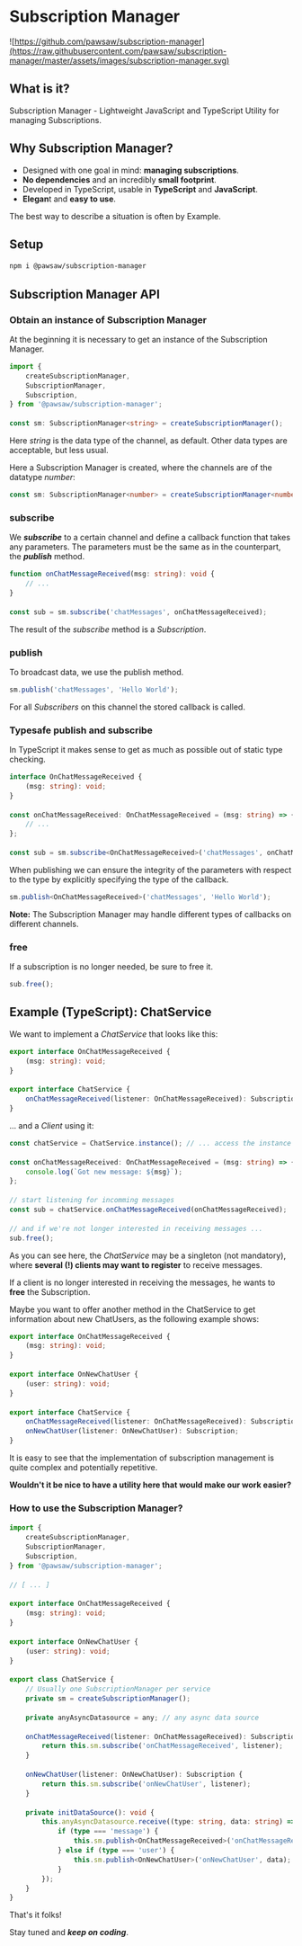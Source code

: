 # Subscription Manager

![https://github.com/pawsaw/subscription-manager](https://raw.githubusercontent.com/pawsaw/subscription-manager/master/assets/images/subscription-manager.svg)

## What is it?

Subscription Manager - Lightweight JavaScript and TypeScript Utility for managing Subscriptions.

## Why Subscription Manager?

-   Designed with one goal in mind: **managing subscriptions**.
-   **No dependencies** and an incredibly **small footprint**.
-   Developed in TypeScript, usable in **TypeScript** and **JavaScript**.
-   **Elegan**t and **easy to use**.

The best way to describe a situation is often by Example.

## Setup

```sh
npm i @pawsaw/subscription-manager
```

## Subscription Manager API

### Obtain an instance of Subscription Manager

At the beginning it is necessary to get an instance of the Subscription Manager.

```ts
import {
    createSubscriptionManager,
    SubscriptionManager,
    Subscription,
} from '@pawsaw/subscription-manager';

const sm: SubscriptionManager<string> = createSubscriptionManager();
```

Here _string_ is the data type of the channel, as default. Other data types are acceptable, but less usual.

Here a Subscription Manager is created, where the channels are of the datatype _number_:

```ts
const sm: SubscriptionManager<number> = createSubscriptionManager<number>();
```

### subscribe

We **_subscribe_** to a certain channel and define a callback function that takes any parameters. The parameters must be the same as in the counterpart, the **_publish_** method.

```ts
function onChatMessageReceived(msg: string): void {
    // ...
}

const sub = sm.subscribe('chatMessages', onChatMessageReceived);
```

The result of the _subscribe_ method is a _Subscription_.

### publish

To broadcast data, we use the publish method.

```ts
sm.publish('chatMessages', 'Hello World');
```

For all _Subscribers_ on this channel the stored callback is called.

### Typesafe publish and subscribe

In TypeScript it makes sense to get as much as possible out of static type checking.

```ts
interface OnChatMessageReceived {
    (msg: string): void;
}

const onChatMessageReceived: OnChatMessageReceived = (msg: string) => {
    // ...
};

const sub = sm.subscribe<OnChatMessageReceived>('chatMessages', onChatMessageReceived);
```

When publishing we can ensure the integrity of the parameters with respect to the type by explicitly specifying the type of the callback.

```ts
sm.publish<OnChatMessageReceived>('chatMessages', 'Hello World');
```

**Note:** The Subscription Manager may handle different types of callbacks on different channels.

### free

If a subscription is no longer needed, be sure to free it.

```ts
sub.free();
```

## Example (TypeScript): ChatService

We want to implement a _ChatService_ that looks like this:

```ts
export interface OnChatMessageReceived {
    (msg: string): void;
}

export interface ChatService {
    onChatMessageReceived(listener: OnChatMessageReceived): Subscription;
}
```

... and a _Client_ using it:

```ts
const chatService = ChatService.instance(); // ... access the instance somehow

const onChatMessageReceived: OnChatMessageReceived = (msg: string) => {
    console.log(`Got new message: ${msg}`);
};

// start listening for incomming messages
const sub = chatService.onChatMessageReceived(onChatMessageReceived);

// and if we're not longer interested in receiving messages ...
sub.free();
```

As you can see here, the _ChatService_ may be a singleton (not mandatory), where **several (!) clients may want to register** to receive messages.

If a client is no longer interested in receiving the messages, he wants to **free** the Subscription.

Maybe you want to offer another method in the ChatService to get information about new ChatUsers, as the following example shows:

```ts
export interface OnChatMessageReceived {
    (msg: string): void;
}

export interface OnNewChatUser {
    (user: string): void;
}

export interface ChatService {
    onChatMessageReceived(listener: OnChatMessageReceived): Subscription;
    onNewChatUser(listener: OnNewChatUser): Subscription;
}
```

It is easy to see that the implementation of subscription management is quite complex and potentially repetitive.

**Wouldn't it be nice to have a utility here that would make our work easier?**

### How to use the Subscription Manager?

```ts
import {
    createSubscriptionManager,
    SubscriptionManager,
    Subscription,
} from '@pawsaw/subscription-manager';

// [ ... ]

export interface OnChatMessageReceived {
    (msg: string): void;
}

export interface OnNewChatUser {
    (user: string): void;
}

export class ChatService {
    // Usually one SubscriptionManager per service
    private sm = createSubscriptionManager();

    private anyAsyncDatasource = any; // any async data source

    onChatMessageReceived(listener: OnChatMessageReceived): Subscription {
        return this.sm.subscribe('onChatMessageReceived', listener);
    }

    onNewChatUser(listener: OnNewChatUser): Subscription {
        return this.sm.subscribe('onNewChatUser', listener);
    }

    private initDataSource(): void {
        this.anyAsyncDatasource.receive((type: string, data: string) => {
            if (type === 'message') {
                this.sm.publish<OnChatMessageReceived>('onChatMessageReceived', data);
            } else if (type === 'user') {
                this.sm.publish<OnNewChatUser>('onNewChatUser', data);
            }
        });
    }
}
```

That's it folks!

Stay tuned and **_keep on coding_**.
